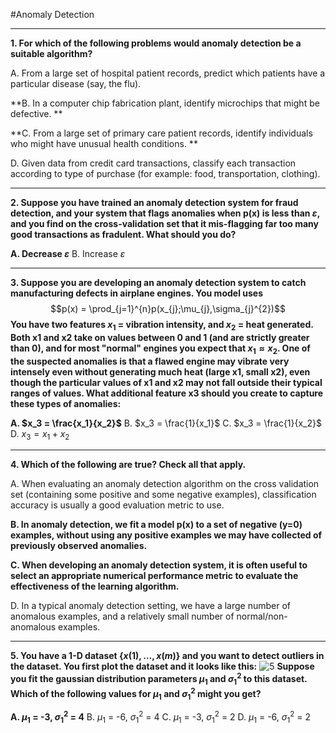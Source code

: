 #Anomaly Detection

----

**1. For which of the following problems would anomaly detection be a suitable algorithm?**

A. From a large set of hospital patient records, predict which patients have a particular disease (say, the flu). 

**B. In a computer chip fabrication plant, identify microchips that might be defective. **

**C. From a large set of primary care patient records, identify individuals who might have unusual health conditions. **

D. Given data from credit card transactions, classify each transaction according to type of purchase (for example: food, transportation, clothing). 

----

**2. Suppose you have trained an anomaly detection system for fraud detection, and your system that flags anomalies when p(x) is less than $\varepsilon$, and you find on the cross-validation set that it mis-flagging far too many good transactions as fradulent. What should you do?**

 **A. Decrease $\varepsilon$**
 B. Increase $\varepsilon$

----

**3. Suppose you are developing an anomaly detection system to catch manufacturing defects in airplane engines. You model uses**
$$p(x) = \prod_{j=1}^{n}p(x_{j};\mu_{j},\sigma_{j}^{2})$$
**You have two features $x_1$ = vibration intensity, and $x_2$ = heat generated. Both x1 and x2 take on values between 0 and 1 (and are strictly greater than 0), and for most "normal" engines you expect that $x_1 \approx x_2$. One of the suspected anomalies is that a flawed engine may vibrate very intensely even without generating much heat (large x1, small x2), even though the particular values of x1 and x2 may not fall outside their typical ranges of values. What additional feature x3 should you create to capture these types of anomalies:**

**A. $x_3 = \frac{x_1}{x_2}$**
B. $x_3 = \frac{1}{x_1}$
C. $x_3 = \frac{1}{x_2}$
D. $x_3 = x_1 + x_2$

----

**4. Which of the following are true? Check all that apply.**

A. When evaluating an anomaly detection algorithm on the cross validation set (containing some positive and some negative examples), classification accuracy is usually a good evaluation metric to use.

**B. In anomaly detection, we fit a model p(x) to a set of negative (y=0) examples, without using any positive examples we may have collected of previously observed anomalies.**

**C. When developing an anomaly detection system, it is often useful to select an appropriate numerical performance metric to evaluate the effectiveness of the learning algorithm.**

D. In a typical anomaly detection setting, we have a large number of anomalous examples, and a relatively small number of normal/non-anomalous examples.

----

**5. You have a 1-D dataset $\{x(1),\ldots,x(m)\}$ and you want to detect outliers in the dataset. You first plot the dataset and it looks like this:**
![5](https://d18ky98rnyall9.cloudfront.net/ee5JoL54EeSVRiIAC2sM-Q_Screen-Shot-2015-02-27-at-4.01.53-AM.png?Expires=1533600000&Signature=GC7vulsMZPQKiQMM96PPELzSWn~4CwZJk9G8ueyFZx9srEYWwCosRdbNgxAxGK0~bBz~niINZsrIrBBShToAx9NP9G3wOg-aoYlwgyXkHmiZV~SCeWa834PDtq~tQBRqWXbBlQIr6AS12aWzOxig8nKKWD4e8MMxtj3dZU7Ss-c_&Key-Pair-Id=APKAJLTNE6QMUY6HBC5A)
**Suppose you fit the gaussian distribution parameters $\mu_1$ and $\sigma^2_1$ to this dataset. Which of the following values for $\mu_1$ and $\sigma^2_1$ might you get?**

**A. $\mu_1$ = -3, $\sigma^2_1$ = 4**
B. $\mu_1$ = -6, $\sigma^2_1$ = 4
C. $\mu_1$ = -3, $\sigma^2_1$ = 2
D. $\mu_1$ = -6, $\sigma^2_1$ = 2